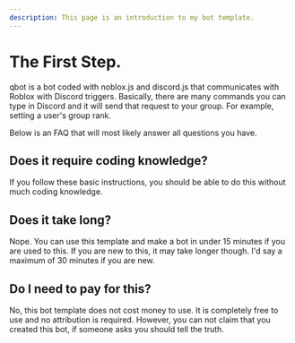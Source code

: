 ```yaml
---
description: This page is an introduction to my bot template.
---
```


# The First Step.

qbot is a bot coded with noblox.js and discord.js that communicates with Roblox with Discord triggers. Basically, there are many commands you can type in Discord and it will send that request to your group. For example, setting a user's group rank.

Below is an FAQ that will most likely answer all questions you have.

## Does it require coding knowledge?

If you follow these basic instructions, you should be able to do this without much coding knowledge.

## Does it take long?

Nope. You can use this template and make a bot in under 15 minutes if you are used to this. If you are new to this, it may take longer though. I'd say a maximum of 30 minutes if you are new.

## Do I need to pay for this?

No, this bot template does not cost money to use. It is completely free to use and no attribution is required. However, you can not claim that you created this bot, if someone asks you should tell the truth.

